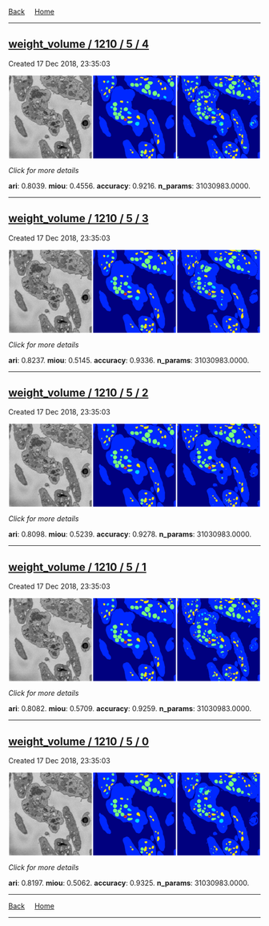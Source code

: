 
[Back](..)&nbsp;&nbsp;&nbsp;&nbsp;&nbsp;[Home](https://leapmanlab.github.io/snapshots)

---

<div class="summary"><a href="4"><h2>weight_volume / 1210 / 5 / 4</h2></a><p>Created 17 Dec 2018, 23:35:03
</p><a href="4"><img src="4/media/summary.png" align="center"></a><p>
<i>Click for more details</i>
</p></div>

**ari**: 0.8039. **miou**: 0.4556. **accuracy**: 0.9216. **n_params**: 31030983.0000. 

---

<div class="summary"><a href="3"><h2>weight_volume / 1210 / 5 / 3</h2></a><p>Created 17 Dec 2018, 23:35:03
</p><a href="3"><img src="3/media/summary.png" align="center"></a><p>
<i>Click for more details</i>
</p></div>

**ari**: 0.8237. **miou**: 0.5145. **accuracy**: 0.9336. **n_params**: 31030983.0000. 

---

<div class="summary"><a href="2"><h2>weight_volume / 1210 / 5 / 2</h2></a><p>Created 17 Dec 2018, 23:35:03
</p><a href="2"><img src="2/media/summary.png" align="center"></a><p>
<i>Click for more details</i>
</p></div>

**ari**: 0.8098. **miou**: 0.5239. **accuracy**: 0.9278. **n_params**: 31030983.0000. 

---

<div class="summary"><a href="1"><h2>weight_volume / 1210 / 5 / 1</h2></a><p>Created 17 Dec 2018, 23:35:03
</p><a href="1"><img src="1/media/summary.png" align="center"></a><p>
<i>Click for more details</i>
</p></div>

**ari**: 0.8082. **miou**: 0.5709. **accuracy**: 0.9259. **n_params**: 31030983.0000. 

---

<div class="summary"><a href="0"><h2>weight_volume / 1210 / 5 / 0</h2></a><p>Created 17 Dec 2018, 23:35:03
</p><a href="0"><img src="0/media/summary.png" align="center"></a><p>
<i>Click for more details</i>
</p></div>

**ari**: 0.8197. **miou**: 0.5062. **accuracy**: 0.9325. **n_params**: 31030983.0000. 

---

[Back](..)&nbsp;&nbsp;&nbsp;&nbsp;&nbsp;[Home](https://leapmanlab.github.io/snapshots)

---